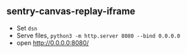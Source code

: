 ## sentry-canvas-replay-iframe

- Set `dsn`
- Serve files, `python3 -m http.server 8080 --bind 0.0.0.0`
- open http://0.0.0.0:8080/

